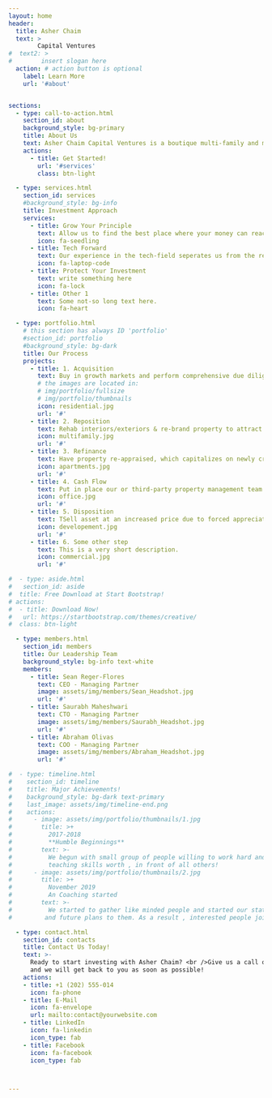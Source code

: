 ```yaml
---
layout: home
header:
  title: Asher Chaim 
  text: >
        Capital Ventures
#  text2: >
#        insert slogan here
  action: # action button is optional
    label: Learn More 
    url: '#about'


sections:
  - type: call-to-action.html
    section_id: about
    background_style: bg-primary
    title: About Us
    text: Asher Chaim Capital Ventures is a boutique multi-family and mixed-use real estate investment & property management company with a track record of building portfolios that deliver dependable cash flow and equity upside. By pooling our capital together, along with a select group of other investors, we can offer nimble capital for real estate equity investments. Our value-add approach allows us to deliver strong returns to our investors. We target value-add multi-family and mixed use properties, and create significant equity by increasing cash flow and forcing appreciation through capital improvements. Our residents and tenants are the lifeblood of our assets. We strive to create vibrant communities where people are excited to live and work.  
    actions:
      - title: Get Started!
        url: '#services'
        class: btn-light

  - type: services.html
    section_id: services
    #background_style: bg-info
    title: Investment Approach
    services:
      - title: Grow Your Principle 
        text: Allow us to find the best place where your money can reach its potential
        icon: fa-seedling
      - title: Tech Forward
        text: Our experience in the tech-field seperates us from the rest, and helps us find you the best possible investments. 
        icon: fa-laptop-code
      - title: Protect Your Investment
        text: write something here
        icon: fa-lock
      - title: Other 1
        text: Some not-so long text here.
        icon: fa-heart

  - type: portfolio.html
    # this section has always ID 'portfolio'
    #section_id: portfolio
    #background_style: bg-dark
    title: Our Process
    projects:
      - title: 1. Acquisition
        text: Buy in growth markets and perform comprehensive due diligence to increase income and valuation.
        # the images are located in:
        # img/portfolio/fullsize
        # img/portfolio/thumbnails
        icon: residential.jpg
        url: '#'
      - title: 2. Reposition
        text: Rehab interiors/exteriors & re-brand property to attract higher quality tenants and higher rents.
        icon: multifamily.jpg
        url: '#'
      - title: 3. Refinance
        text: Have property re-appraised, which capitalizes on newly created value & return a significant piece of investors capital back.
        icon: apartments.jpg
        url: '#'
      - title: 4. Cash Flow
        text: Put in place our or third-party property management team to continue daily operations, while investors enjoy a high yielding tax-efficient asset.
        icon: office.jpg
        url: '#'
      - title: 5. Disposition
        text: TSell asset at an increased price due to forced appreciation through value-add enhancements and enjoy profit.
        icon: developement.jpg
        url: '#'
      - title: 6. Some other step
        text: This is a very short description.
        icon: commercial.jpg
        url: '#'

#  - type: aside.html
#   section_id: aside
#  title: Free Download at Start Bootstrap!
# actions:
#  - title: Download Now!
#   url: https://startbootstrap.com/themes/creative/
#  class: btn-light

  - type: members.html
    section_id: members
    title: Our Leadership Team
    background_style: bg-info text-white
    members:
      - title: Sean Reger-Flores
        text: CEO - Managing Partner
        image: assets/img/members/Sean_Headshot.jpg
        url: '#'
      - title: Saurabh Maheshwari
        text: CTO - Managing Partner
        image: assets/img/members/Saurabh_Headshot.jpg
        url: '#'
      - title: Abraham Olivas
        text: COO - Managing Partner
        image: assets/img/members/Abraham_Headshot.jpg
        url: '#'

#  - type: timeline.html
#    section_id: timeline
#    title: Major Achievements!
#    background_style: bg-dark text-primary
#    last_image: assets/img/timeline-end.png
#    actions:
#      - image: assets/img/portfolio/thumbnails/1.jpg
#        title: >+
#          2017-2018
#          **Humble Beginnings**
#        text: >-
#          We begun with small group of people willing to work hard and make our
#          teaching skills worth , in front of all others!
#      - image: assets/img/portfolio/thumbnails/2.jpg
#        title: >+
#          November 2019
#          An Coaching started
#        text: >-
#          We started to gather like minded people and started our stategies
#         and future plans to them. As a result , interested people joined us!

  - type: contact.html
    section_id: contacts
    title: Contact Us Today!
    text: >-
      Ready to start investing with Asher Chaim? <br />Give us a call or send us an email
      and we will get back to you as soon as possible!
    actions:
    - title: +1 (202) 555-014
      icon: fa-phone
    - title: E-Mail
      icon: fa-envelope
      url: mailto:contact@yourwebsite.com
    - title: LinkedIn
      icon: fa-linkedin
      icon_type: fab
    - title: Facebook
      icon: fa-facebook
      icon_type: fab



---
```

